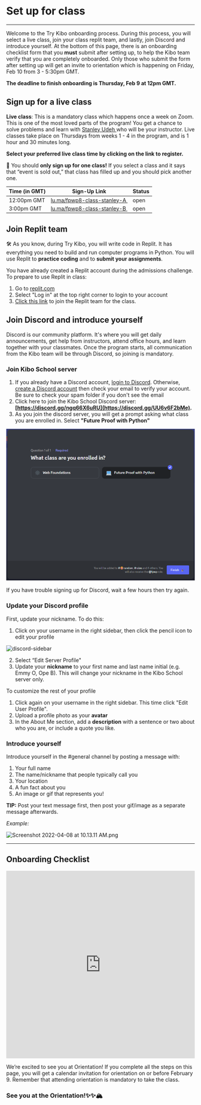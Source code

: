 # Set up for class

---
Welcome to the Try Kibo onboarding process. During this process, you will select a live class, join your class replit team, and lastly, join Discord and introduce yourself. At the bottom of this page, there is an onboarding checklist form that you **must** submit after setting up, to help the Kibo team verify that you are completely onboarded. Only those who submit the form after setting up will get an invite to orientation which is happening on Friday, Feb 10 from 3 - 5:30pm GMT.

<!-- TODO: update date -->
**The deadline to finish onboarding is Thursday, Feb 9 at 12pm GMT.**


## Sign up for a live class

**Live class**: This is a mandatory class which happens once a week on Zoom. This is one of the most loved parts of the program! You get a chance to solve problems and learn with <a href="https://www.linkedin.com/in/stanleyudeh/"> Stanley Udeh </a> who will be your instructor. Live classes take place on Thursdays from weeks 1 - 4 in the program, and is 1 hour and 30 minutes long.


**Select your preferred live class time by clicking on the link to register.**



<aside>

📢 You should **only sign up for one class!** If you select a class and it says that “event is sold out,” that class has filled up and you should pick another one.

</aside>

| Time (in GMT) | Sign-Up Link                | Status
| ----------------- | --------------------------- | ------ |
| 12:00pm GMT   | <a href="https://lu.ma/fpwp8-class-stanley-a" target="_blank"> lu.ma/fpwp8-class-stanley-A </a>   | open |
| 3:00pm GMT   | <a href="https://lu.ma/fpwp8-class-stanley-b" target="_blank"> lu.ma/fpwp8-class-stanley-B </a>   | open |


## Join Replit team

<aside>

🛠️ As you know, during Try Kibo, you will write code in Replit. It has everything you need to build and run computer programs in Python. You will use Replit to **practice coding** and to **submit your assignments**.

</aside>

You have already created a Replit account during the admissions challenge. To prepare to use Replit in class:

1. Go to [replit.com](https://replit.com)
2. Select "Log in" at the top right corner to login to your account
3. [Click this link](https://replit.com/teams/join/vifumteyqmrngpvjubfszxnioczxtaih-tk8-fpwp) to join the Replit team for the class.

## Join Discord and introduce yourself

Discord is our community platform. It's where you will get daily announcements, get help from instructors, attend office hours, and learn together with your classmates. Once the program starts, all communication from the Kibo team will be through Discord, so joining is mandatory.

### Join Kibo School server

1. If you already have a Discord account, [login to Discord](https://discord.com/login). Otherwise, [create a Discord account](https://discord.com/register?redirect_to=%2Flogin) then check your email to verify your account. Be sure to check your spam folder if you don't see the email
2. Click here to join the Kibo School Discord server: **[https://discord.gg/ngq66X6uRU](https://discord.gg/UU6v6F2bMe).**
3. As you join the discord server, you will get a prompt asking what class you are enrolled in. Select **"Future Proof with Python"**

![class-selection](https://github.com/kiboschool/tk-future-proof-with-python/blob/main/src/images/image%20(31).png)

If you have trouble signing up for Discord, wait a few hours then try again.

### Update your Discord profile

First, update your nickname. To do this:
1. Click on your username in the right sidebar, then click the pencil icon to edit your profile

![discord-sidebar](https://user-images.githubusercontent.com/3818920/177379432-e2997c28-f0e8-4687-9d9b-4f4cdca0aa72.png)

2. Select “Edit Server Profile"
3. Update your **nickname** to your first name and last name initial (e.g. Emmy O, Ope B). This will change your nickname in the Kibo School server only.

To customize the rest of your profile
1. Click again on your username in the right sidebar. This time click "Edit User Profile".
2. Upload a profile photo as your **avatar**
3. In the About Me section, add a **description** with a sentence or two about who you are, or include a quote you like.

### Introduce yourself

Introduce yourself in the #general channel by posting a message with:

1. Your full name
2. The name/nickname that people typically call you
3. Your location
4. A fun fact about you
5. An image or gif that represents you!

**TIP:** Post your text message first, then post your gif/image as a separate message afterwards.

_Example:_

![Screenshot 2022-04-08 at 10.13.11 AM.png](/future-proof-with-python/try-kibo-onboarding/screenshot-2022-04-08-at-10.13.11-am.png)

---

## Onboarding Checklist

<div style="width:100%;height:500px;"><iframe src="https://docs.google.com/forms/d/e/1FAIpQLSfd6J9ZZyR2ve9BBkj_zmxs302hQSdJsPVMw_Sz06YVw4I49g/viewform?embedded=true" frameborder="0" sandbox="allow-scripts allow-popups allow-top-navigation-by-user-activation allow-forms allow-same-origin" allowfullscreen="" style="width: 100%; height: 100%; border-radius: 1px; pointer-events: auto; background-color: white;"></iframe></div>

We’re excited to see you at Orientation! If you complete all the steps on this page, you will get a calendar invitation for orientation on or before February 9. Remember that attending orientation is mandatory to take the class.

### See you at the Orientation!✨✨🏔️
